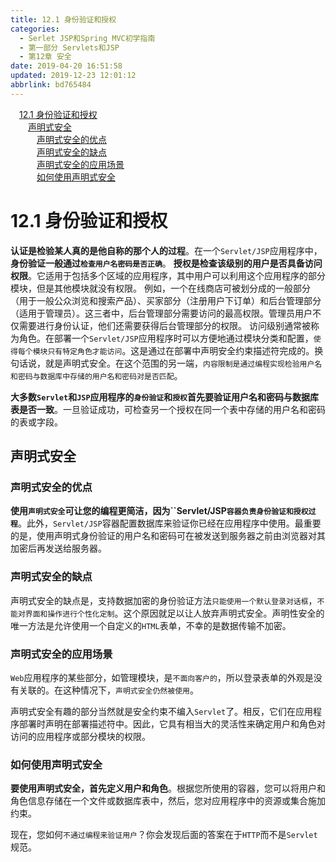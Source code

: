 ```yaml
---
title: 12.1 身份验证和授权
categories: 
  - Serlet JSP和Spring MVC初学指南
  - 第一部分 Servlets和JSP
  - 第12章 安全
date: 2019-04-20 16:51:58
updated: 2019-12-23 12:01:12
abbrlink: bd765484
---
```

<div id='my_toc'><a href="/JavaReadingNotes/bd765484/#12-1-身份验证和授权" class="header_1">12.1 身份验证和授权</a>&nbsp;<br><a href="/JavaReadingNotes/bd765484/#声明式安全" class="header_2">声明式安全</a>&nbsp;<br><a href="/JavaReadingNotes/bd765484/#声明式安全的优点" class="header_3">声明式安全的优点</a>&nbsp;<br><a href="/JavaReadingNotes/bd765484/#声明式安全的缺点" class="header_3">声明式安全的缺点</a>&nbsp;<br><a href="/JavaReadingNotes/bd765484/#声明式安全的应用场景" class="header_3">声明式安全的应用场景</a>&nbsp;<br><a href="/JavaReadingNotes/bd765484/#如何使用声明式安全" class="header_3">如何使用声明式安全</a>&nbsp;<br></div>
<style>.header_1{margin-left: 1em;}.header_2{margin-left: 2em;}.header_3{margin-left: 3em;}.header_4{margin-left: 4em;}.header_5{margin-left: 5em;}.header_6{margin-left: 6em;}</style>
<!--more-->
<script>if (navigator.platform.search('arm')==-1){document.getElementById('my_toc').style.display = 'none';}var e,p = document.getElementsByTagName('p');while (p.length>0) {e = p[0];e.parentElement.removeChild(e);}</script>

<!--end-->
# 12.1 身份验证和授权 #
**认证是检验某人真的是他自称的那个人的过程**。在一个`Servlet/JSP`应用程序中，**身份验证一般通过`检查用户名密码是否正确`**。
**授权是检查该级别的用户是否具备访问权限**。它适用于包括多个区域的应用程序，其中用户可以利用这个应用程序的部分模块，但是其他模块就没有权限。
例如，一个在线商店可被划分成的一般部分（用于一般公众浏览和搜索产品）、买家部分（注册用户下订单）和后台管理部分（适用于管理员）。这三者中，后台管理部分需要访问的最高权限。管理员用户不仅需要进行身份认证，他们还需要获得后台管理部分的权限。
访问级别通常被称为角色。在部署一个`Servlet/JSP`应用程序时可以方便地通过模块分类和配置，`使得每个模块只有特定角色才能访问`。这是通过在部署中声明安全约束描述符完成的。换句话说，就是声明式安全。在这个范围的另一端，`内容限制是通过编程实现检验用户名和密码与数据库中存储的用户名和密码对是否匹配`。

**大多数`Servlet`和`JSP`应用程序的`身份验证`和`授权`首先要验证用户名和密码与数据库表是否一致**。一旦验证成功，可检查另一个授权在同一个表中存储的用户名和密码的表或字段。
## 声明式安全 ##
### 声明式安全的优点 ###
**使用`声明式安全`可让您的编程更简洁，因为``Servlet/JSP`容器负责身份验证和授权过程`**。此外，`Servlet/JSP`容器配置数据库来验证你已经在应用程序中使用。最重要的是，使用声明式身份验证的用户名和密码可在被发送到服务器之前由浏览器对其加密后再发送给服务器。
### 声明式安全的缺点 ###
声明式安全的缺点是，支持数据加密的身份验证方法`只能使用一个默认登录对话框`，`不能对界面和操作进行个性化定制`。这个原因就足以让人放弃声明式安全。声明性安全的唯一方法是允许使用一个自定义的`HTML`表单，不幸的是数据传输不加密。

### 声明式安全的应用场景 ###
`Web`应用程序的某些部分，如管理模块，是`不面向客户的`，所以登录表单的外观是没有关联的。在这种情况下，`声明式安全仍然被使用`。

声明式安全有趣的部分当然就是安全约束不编入`Servlet`了。相反，它们在应用程序部署时声明在部署描述符中。因此，它具有相当大的灵活性来确定用户和角色对访问的应用程序或部分模块的权限。

### 如何使用声明式安全 ###
**要使用声明式安全，首先定义用户和角色**。根据您所使用的容器，您可以将用户和角色信息存储在一个文件或数据库表中，然后，您对应用程序中的资源或集合施加约束。

现在，您如何`不通过编程来验证用户`？你会发现后面的答案在于`HTTP`而不是`Servlet`规范。



